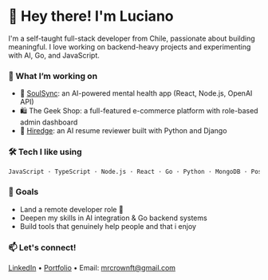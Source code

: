 # 👋 Hey there! I'm Luciano

I'm a self-taught full-stack developer from Chile, passionate about building meaningful. I love working on backend-heavy projects and experimenting with AI, Go, and JavaScript.

### 💼 What I’m working on
- 🧠 [SoulSync](https://soulsync-zeta.vercel.app/): an AI-powered mental health app (React, Node.js, OpenAI API)
- 🛍️ The Geek Shop: a full-featured e-commerce platform with role-based admin dashboard
- 🧾 [Hiredge](https://hiredge-ai.onrender.com/): an AI resume reviewer built with Python and Django

### 🛠 Tech I like using
```txt
JavaScript · TypeScript · Node.js · React · Go · Python · MongoDB · PostgreSQL · TailwindCSS · Django · Express · Vite · JWT
```

### 🚀 Goals
- Land a remote developer role 🚀
- Deepen my skills in AI integration & Go backend systems
- Build tools that genuinely help people and that i enjoy

### 📫 Let's connect!
[LinkedIn](https://www.linkedin.com/in/luciano-balladares/) • [Portfolio](https://portfolio-mrcrownfts-projects.vercel.app/) • Email: mrcrownft@gmail.com

